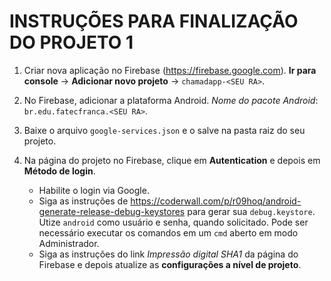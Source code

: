 INSTRUÇÕES PARA FINALIZAÇÃO DO PROJETO 1
========================================

1. Criar nova aplicação no Firebase (https://firebase.google.com). **Ir para console** -> **Adicionar novo projeto** -> `chamadapp-<SEU RA>`.

2. No Firebase, adicionar a plataforma Android. *Nome do pacote Android*: `br.edu.fatecfranca.<SEU RA>`.

3. Baixe o arquivo `google-services.json` e o salve na pasta raiz do seu projeto.

4. Na página do projeto no Firebase, clique em **Autentication** e depois em **Método de login**.
   * Habilite o login via Google.
   * Siga as instruções de https://coderwall.com/p/r09hoq/android-generate-release-debug-keystores para gerar sua `debug.keystore`. Utize `android` como usuário e senha, quando solicitado. Pode ser necessário executar os comandos em um `cmd` aberto em modo Administrador.
   * Siga as instruções do link *Impressão digital SHA1* da página do Firebase e depois atualize as **configurações a nível de projeto**.